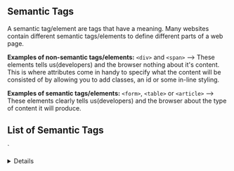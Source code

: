 ## Semantic Tags 

A semantic tag/element are tags that have a meaning. Many websites contain different semantic tags/elements to define different parts of a web page. 

**Examples of non-semantic tags/elements:**
`<div>` and  `<span>` --> These elements tells us(developers) and the browser nothing about it's content. This is where attributes come in handy to specify what the content will be consisted of by allowing you to add classes, an id or some in-line styling. 

**Examples of semantic tags/elements:**
`<form>`, `<table>` or `<article>` --> These elements clearly tells us(developers) and the browser about the type of content it will produce. 


## List of Semantic Tags

`
<article>
<aside>
<details>
<figcaption>
<figure>
<footer>
<header>
<main>
<mark>
<nav>
<section>
<summary>
<time>`


Think about your About Me Projects and it's broken down for us learn more about you. 

* Name +  Home/Town City ---> Header 
* Photo of yourself or Avatar 
* Bio  ---> Summary 
* Interest  ---> Details 
* Contact Info via Social Media --> Footer 




